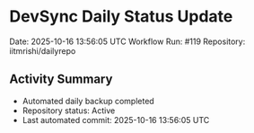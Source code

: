 # DevSync Daily Status Update
Date: 2025-10-16 13:56:05 UTC
Workflow Run: #119
Repository: iitmrishi/dailyrepo

## Activity Summary
- Automated daily backup completed
- Repository status: Active
- Last automated commit: 2025-10-16 13:56:05 UTC
